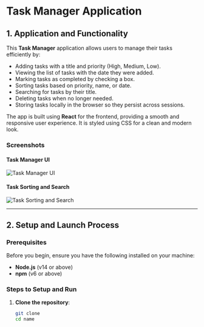 # Task Manager Application

## 1. Application and Functionality

This **Task Manager** application allows users to manage their tasks efficiently by:

- Adding tasks with a title and priority (High, Medium, Low).
- Viewing the list of tasks with the date they were added.
- Marking tasks as completed by checking a box.
- Sorting tasks based on priority, name, or date.
- Searching for tasks by their title.
- Deleting tasks when no longer needed.
- Storing tasks locally in the browser so they persist across sessions.

The app is built using **React** for the frontend, providing a smooth and responsive user experience. It is styled using CSS for a clean and modern look.

### Screenshots

#### Task Manager UI
![Task Manager UI](./screenshots/screenshot1.png)

#### Task Sorting and Search
![Task Sorting and Search](./screenshots/screenshot2.png)

---

## 2. Setup and Launch Process

### Prerequisites

Before you begin, ensure you have the following installed on your machine:

- **Node.js** (v14 or above)
- **npm** (v6 or above)

### Steps to Setup and Run

1. **Clone the repository**:
   ```bash
   git clone 
   cd name
